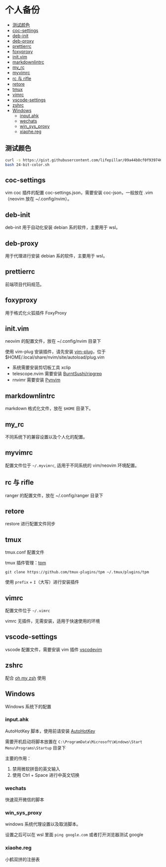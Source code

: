 # 个人备份

<!-- vim-markdown-toc GFM -->

- [测试颜色](#测试颜色)
- [coc-settings](#coc-settings)
- [deb-init](#deb-init)
- [deb-proxy](#deb-proxy)
- [prettierrc](#prettierrc)
- [foxyproxy](#foxyproxy)
- [init.vim](#initvim)
- [markdownlintrc](#markdownlintrc)
- [my_rc](#my_rc)
- [myvimrc](#myvimrc)
- [rc 与 rifle](#rc-与-rifle)
- [retore](#retore)
- [tmux](#tmux)
- [vimrc](#vimrc)
- [vscode-settings](#vscode-settings)
- [zshrc](#zshrc)
- [Windows](#windows)
  - [input.ahk](#inputahk)
  - [wechats](#wechats)
  - [win_sys_proxy](#win_sys_proxy)
  - [xiaohe.reg](#xiaohereg)

<!-- vim-markdown-toc -->

## 测试颜色

```sh
curl -s https://gist.githubusercontent.com/lifepillar/09a44b8cf0f9397465614e622979107f/raw/24-bit-color.sh >24-bit-color.sh
bash 24-bit-color.sh
```

## coc-settings

vim coc 插件的配置 coc-settings.json，需要安装 coc-json，一般放在 .vim（neovim 放在 ~/.config/nvim）。

## deb-init

deb-init 用于自动化安装 debian 系的软件，主要用于 wsl。

## deb-proxy

用于代理进行安装 debian 系的软件，主要用于 wsl。

## prettierrc

前端项目代码规范。

## foxyproxy

用于格式化火狐插件 FoxyProxy

## init.vim

neovim 的配置文件，放在 ~/.config/nvim 目录下

使用 vim-plug 安装插件，请先安装 [vim-plug](https://github.com/junegunn/vim-plug)，位于 $HOME/.local/share/nvim/site/autoload/plug.vim

- 系统需要安装剪切板工具 xclip
- telescope.nvim 需要安装 [BurntSushi/ripgrep](https://github.com/BurntSushi/ripgrep)
- rnvimr 需要安装 [Pynvim](https://github.com/neovim/pynvim)

## markdownlintrc

markdown 格式化文件，放在 `$HOME` 目录下。

## my_rc

不同系统下的兼容设置以及个人化的配置。

## myvimrc

配置文件位于 `~/.myvimrc`, 适用于不同系统的 vim/neovim 环境配置。

## rc 与 rifle

ranger 的配置文件，放在 ~/.config/ranger 目录下

## retore

restore 进行配置文件同步

## tmux

tmux.conf 配置文件

tmux 插件管理：[tpm](https://github.com/tmux-plugins/tpm)

```shell
git clone https://github.com/tmux-plugins/tpm ~/.tmux/plugins/tpm
```

使用 `prefix` + `I`（大写）进行安装插件

## vimrc

配置文件位于 `~/.vimrc`

vimrc 无插件，无需安装，适用于快速使用的环境

## vscode-settings

vscode 配置文件，需要安装 vim 插件 [vscodevim](https://github.com/asvetliakov/vscodevim)

## zshrc

配合 [oh my zsh](https://github.com/ohmyzsh/ohmyzsh) 使用

## Windows

Windows 系统下的配置

### input.ahk

AutoHotKey 脚本，使用前请安装 [AutoHotKey](https://www.autohotkey.com/)

需要开机启动将脚本放置在 `C:\ProgramData\Microsoft\Windows\Start Menu\Programs\Startup` 目录下

主要的作用：

1. 禁用微软拼音的英文输入
2. 使用 Ctrl + Space 进行中英文切换

### wechats

快速双开微信的脚本

### win_sys_proxy

windows 系统代理设置以及取消脚本。

设置之后可以在 wsl 里面 `ping google.com` 或者打开浏览器测试 google

### xiaohe.reg

小鹤双拼的注册表
